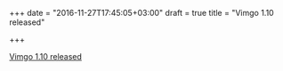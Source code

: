 +++
date = "2016-11-27T17:45:05+03:00"
draft = true
title = "Vimgo 1.10 released"

+++

<p><a href="https://github.com/fatih/vim-go/releases/tag/v1.10">Vimgo 1.10 released</a></p>
